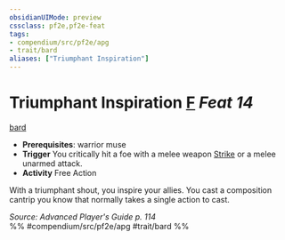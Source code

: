 ```yaml
---
obsidianUIMode: preview
cssclass: pf2e,pf2e-feat
tags:
- compendium/src/pf2e/apg
- trait/bard
aliases: ["Triumphant Inspiration"]
---
```

# Triumphant Inspiration  [F](/rules/core-rulebook/chapter-9-playing-the-game.md#Actions "Free Action") *Feat 14*  
[bard](/rules/traits/bard.md)  

- **Prerequisites**: warrior muse
- **Trigger** You critically hit a foe with a melee weapon [Strike](/rules/actions/strike.md) or a melee unarmed attack.
- **Activity** Free Action

With a triumphant shout, you inspire your allies. You cast a composition cantrip you know that normally takes a single action to cast.

*Source: Advanced Player's Guide p. 114*  
%% #compendium/src/pf2e/apg #trait/bard %%
